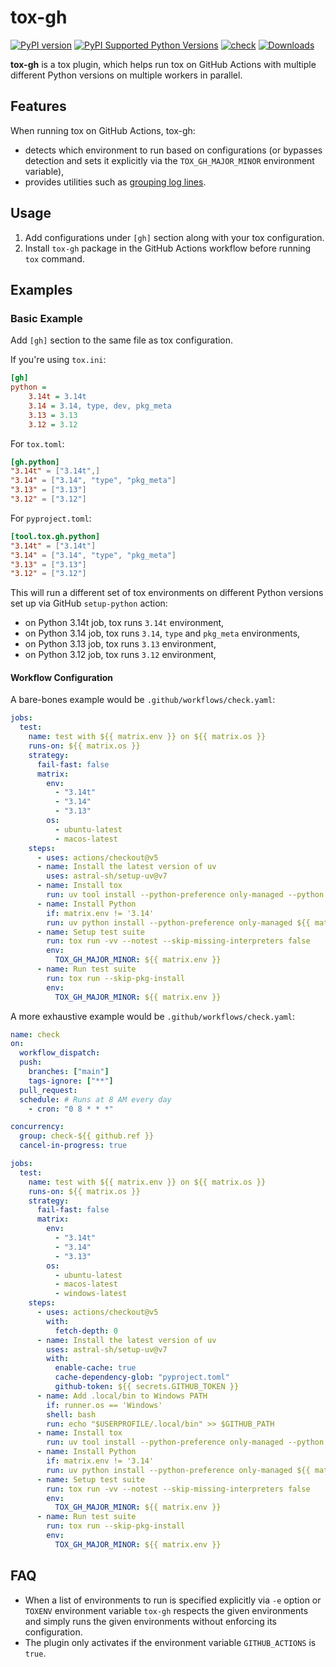 # tox-gh

[![PyPI version](https://badge.fury.io/py/tox-gh.svg)](https://badge.fury.io/py/tox-gh)
[![PyPI Supported Python Versions](https://img.shields.io/pypi/pyversions/tox-gh.svg)](https://pypi.python.org/pypi/tox-gh/)
[![check](https://github.com/tox-dev/tox-gh/actions/workflows/check.yaml/badge.svg)](https://github.com/tox-dev/tox-gh/actions/workflows/check.yaml)
[![Downloads](https://static.pepy.tech/badge/tox-gh/month)](https://pepy.tech/project/tox-gh)

**tox-gh** is a tox plugin, which helps run tox on GitHub Actions with multiple different Python versions on multiple
workers in parallel.

## Features

When running tox on GitHub Actions, tox-gh:

- detects which environment to run based on configurations (or bypasses detection and sets it explicitly via the
  `TOX_GH_MAJOR_MINOR` environment variable),
- provides utilities such as
  [grouping log lines](https://github.com/actions/toolkit/blob/main/docs/commands.md#group-and-ungroup-log-lines).

## Usage

1. Add configurations under `[gh]` section along with your tox configuration.
2. Install `tox-gh` package in the GitHub Actions workflow before running `tox` command.

## Examples

### Basic Example

Add `[gh]` section to the same file as tox configuration.

If you're using `tox.ini`:

```ini
[gh]
python =
    3.14t = 3.14t
    3.14 = 3.14, type, dev, pkg_meta
    3.13 = 3.13
    3.12 = 3.12
```

For `tox.toml`:

```toml
[gh.python]
"3.14t" = ["3.14t",]
"3.14" = ["3.14", "type", "pkg_meta"]
"3.13" = ["3.13"]
"3.12" = ["3.12"]
```

For `pyproject.toml`:

```toml
[tool.tox.gh.python]
"3.14t" = ["3.14t"]
"3.14" = ["3.14", "type", "pkg_meta"]
"3.13" = ["3.13"]
"3.12" = ["3.12"]
```

This will run a different set of tox environments on different Python versions set up via GitHub `setup-python` action:

- on Python 3.14t job, tox runs `3.14t` environment,
- on Python 3.14 job, tox runs `3.14`, `type` and `pkg_meta` environments,
- on Python 3.13 job, tox runs `3.13` environment,
- on Python 3.12 job, tox runs `3.12` environment,

#### Workflow Configuration

A bare-bones example would be `.github/workflows/check.yaml`:

```yaml
jobs:
  test:
    name: test with ${{ matrix.env }} on ${{ matrix.os }}
    runs-on: ${{ matrix.os }}
    strategy:
      fail-fast: false
      matrix:
        env:
          - "3.14t"
          - "3.14"
          - "3.13"
        os:
          - ubuntu-latest
          - macos-latest
    steps:
      - uses: actions/checkout@v5
      - name: Install the latest version of uv
        uses: astral-sh/setup-uv@v7
      - name: Install tox
        run: uv tool install --python-preference only-managed --python 3.14 tox --with tox-uv --with tox-gh
      - name: Install Python
        if: matrix.env != '3.14'
        run: uv python install --python-preference only-managed ${{ matrix.env }}
      - name: Setup test suite
        run: tox run -vv --notest --skip-missing-interpreters false
        env:
          TOX_GH_MAJOR_MINOR: ${{ matrix.env }}
      - name: Run test suite
        run: tox run --skip-pkg-install
        env:
          TOX_GH_MAJOR_MINOR: ${{ matrix.env }}
```

A more exhaustive example would be `.github/workflows/check.yaml`:

```yaml
name: check
on:
  workflow_dispatch:
  push:
    branches: ["main"]
    tags-ignore: ["**"]
  pull_request:
  schedule: # Runs at 8 AM every day
    - cron: "0 8 * * *"

concurrency:
  group: check-${{ github.ref }}
  cancel-in-progress: true

jobs:
  test:
    name: test with ${{ matrix.env }} on ${{ matrix.os }}
    runs-on: ${{ matrix.os }}
    strategy:
      fail-fast: false
      matrix:
        env:
          - "3.14t"
          - "3.14"
          - "3.13"
        os:
          - ubuntu-latest
          - macos-latest
          - windows-latest
    steps:
      - uses: actions/checkout@v5
        with:
          fetch-depth: 0
      - name: Install the latest version of uv
        uses: astral-sh/setup-uv@v7
        with:
          enable-cache: true
          cache-dependency-glob: "pyproject.toml"
          github-token: ${{ secrets.GITHUB_TOKEN }}
      - name: Add .local/bin to Windows PATH
        if: runner.os == 'Windows'
        shell: bash
        run: echo "$USERPROFILE/.local/bin" >> $GITHUB_PATH
      - name: Install tox
        run: uv tool install --python-preference only-managed --python 3.14 tox --with tox-uv --with tox-gh
      - name: Install Python
        if: matrix.env != '3.14'
        run: uv python install --python-preference only-managed ${{ matrix.env }}
      - name: Setup test suite
        run: tox run -vv --notest --skip-missing-interpreters false
        env:
          TOX_GH_MAJOR_MINOR: ${{ matrix.env }}
      - name: Run test suite
        run: tox run --skip-pkg-install
        env:
          TOX_GH_MAJOR_MINOR: ${{ matrix.env }}
```

## FAQ

- When a list of environments to run is specified explicitly via `-e` option or `TOXENV` environment variable `tox-gh`
  respects the given environments and simply runs the given environments without enforcing its configuration.
- The plugin only activates if the environment variable `GITHUB_ACTIONS` is `true`.
